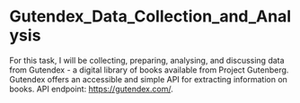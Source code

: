 # Gutendex_Data_Collection_and_Analysis
For this task, I will be collecting, preparing, analysing, and discussing data from Gutendex - a digital library of books available from Project Gutenberg. Gutendex offers an accessible and simple API for extracting information on books. API endpoint: https://gutendex.com/.
